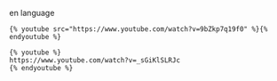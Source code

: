 en language

```
{% youtube src="https://www.youtube.com/watch?v=9bZkp7q19f0" %}{% endyoutube %}
```

```
{% youtube %}
https://www.youtube.com/watch?v=_sGiKlSLRJc
{% endyoutube %}
```



